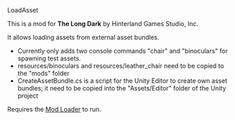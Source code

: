 LoadAsset


This is a mod for **The Long Dark** by Hinterland Games Studio, Inc.


It allows loading assets from external asset bundles.


- Currently only adds two console commands "chair" and "binoculars" for spawning test assets.
- resources/binoculars and resources/leather_chair need to be copied to the "mods" folder
- CreateAssetBundle.cs is a script for the Unity Editor to create own asset bundles; it need to be copied into the "Assets/Editor" folder of the Unity project



Requires the [Mod Loader](https://github.com/zeobviouslyfakeacc/ModLoaderInstaller) to run.
